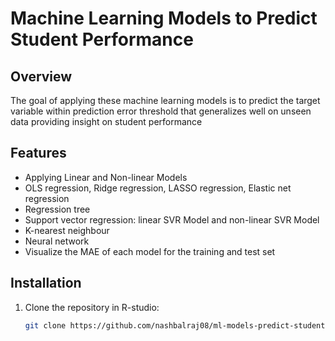 
# Machine Learning Models to Predict Student Performance

## Overview
The goal of applying these machine learning models is to predict the target variable within prediction error threshold that generalizes well on unseen data providing insight on student performance 

## Features
- Applying Linear and Non-linear Models
- OLS regression, Ridge regression, LASSO regression, Elastic net regression
- Regression tree
- Support vector regression: linear SVR Model and non-linear SVR Model
- K-nearest neighbour
- Neural network
- Visualize the MAE of each model for the training and test set

## Installation
1. Clone the repository in R-studio:
   ```bash
   git clone https://github.com/nashbalraj08/ml-models-predict-student-performance.git
